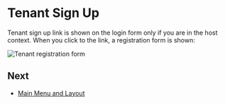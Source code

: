 # Tenant Sign Up

Tenant sign up link is shown on the login form only if you are in the host context. When you click to the link, a registration form is shown:

<img src="D:/Github/documents/docs/en/images/tenant-signup-v3.png" alt="Tenant registration form" class="img-thumbnail" />

## Next

- [Main Menu and Layout](Features-Angular-Main-Menu-Layout)


